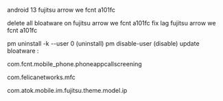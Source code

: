 android 13 fujitsu arrow we fcnt a101fc

delete all bloatware on fujitsu arrow we fcnt a101fc
fix lag fujitsu arrow we fcnt a101fc

 pm uninstall -k --user 0 (uninstall)
 pm disable-user (disable)
update bloatware :

com.fcnt.mobile_phone.phoneappcallscreening

com.felicanetworks.mfc

com.atok.mobile.im.fujitsu.theme.model.ip
